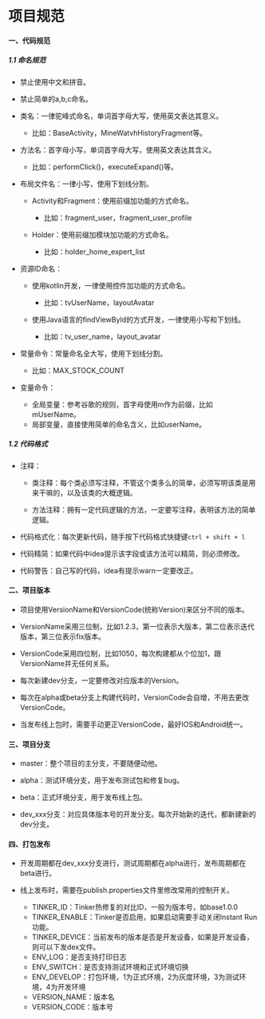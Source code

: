 # 项目规范

#### 一、代码规范

##### 1.1 命名规范

* 禁止使用中文和拼音。
* 禁止简单的a,b,c命名。

* 类名：一律驼峰式命名，单词首字母大写，使用英文表达其意义。
    - 比如：BaseActivity，MineWatvhHistoryFragment等。

* 方法名：首字母小写，单词首字母大写，使用英文表达其含义。
    - 比如：performClick()，executeExpand()等。


* 布局文件名：一律小写，使用下划线分割。
    - Activity和Fragment：使用前缀加功能的方式命名。
        - 比如：fragment_user，fragment_user_profile

    - Holder：使用前缀加模块加功能的方式命名。
        - 比如：holder_home_expert_list


* 资源ID命名：
    - 使用kotlin开发，一律使用控件加功能的方式命名。
        - 比如：tvUserName，layoutAvatar

    - 使用Java语言的findViewById的方式开发，一律使用小写和下划线。
        - 比如：tv_user_name，layout_avatar


* 常量命令：常量命名全大写，使用下划线分割。
    - 比如：MAX_STOCK_COUNT


* 变量命令：
    - 全局变量：参考谷歌的规则，首字母使用m作为前缀，比如mUserName。
    - 局部变量，直接使用简单的命名含义，比如userName。

##### 1.2 代码格式
* 注释：
    - 类注释：每个类必须写注释，不管这个类多么的简单，必须写明该类是用来干嘛的，以及该类的大概逻辑。

    - 方法注释：拥有一定代码逻辑的方法，一定要写注释，表明该方法的简单逻辑。

* 代码格式化：每次更新代码，随手按下代码格式快捷键`ctrl + shift + l`

* 代码精简：如果代码中idea提示该字段或该方法可以精简，则必须修改。

* 代码警告：自己写的代码，idea有提示warn一定要改正。



#### 二、项目版本

* 项目使用VersionName和VersionCode(统称Version)来区分不同的版本。

* VersionName采用三位制，比如1.2.3，第一位表示大版本，第二位表示迭代版本，第三位表示fix版本。

* VersionCode采用四位制，比如1050，每次构建都从个位加1，跟VersionName并无任何关系。

* 每次新建dev分支，一定要修改对应版本的Version。

* 每次在alpha或beta分支上构建代码时，VersionCode会自增，不用去更改VersionCode。

* 当发布线上包时，需要手动更正VersionCode，最好IOS和Android统一。


#### 三、项目分支

* master：整个项目的主分支，不要随便动他。

* alpha：测试环境分支，用于发布测试包和修复bug。

* beta：正式环境分支，用于发布线上包。

* dev_xxx分支：对应具体版本号的开发分支。每次开始新的迭代，都新建新的dev分支。


#### 四、打包发布

* 开发周期都在dev_xxx分支进行，测试周期都在alpha进行，发布周期都在beta进行。

* 线上发布时，需要在publish.properties文件里修改常用的控制开关。

    - TINKER_ID：Tinker热修复的对比ID，一般为版本号，如base1.0.0
    - TINKER_ENABLE：Tinker是否启用，如果启动需要手动关闭Instant Run功能。
    - TINKER_DEVICE：当前发布的版本是否是开发设备，如果是开发设备，则可以下发dex文件。
    - ENV_LOG：是否支持打印日志
    - ENV_SWITCH：是否支持测试环境和正式环境切换
    - ENV_DEVELOP：打包环境，1为正式环境，2为灰度环境，3为测试环境，4为开发环境
    - VERSION_NAME：版本名
    - VERSION_CODE：版本号





